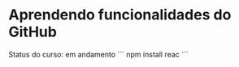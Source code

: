 <h1>Aprendendo funcionalidades do GitHub</h1>
Status do curso: em andamento
```
npm install reac
```
